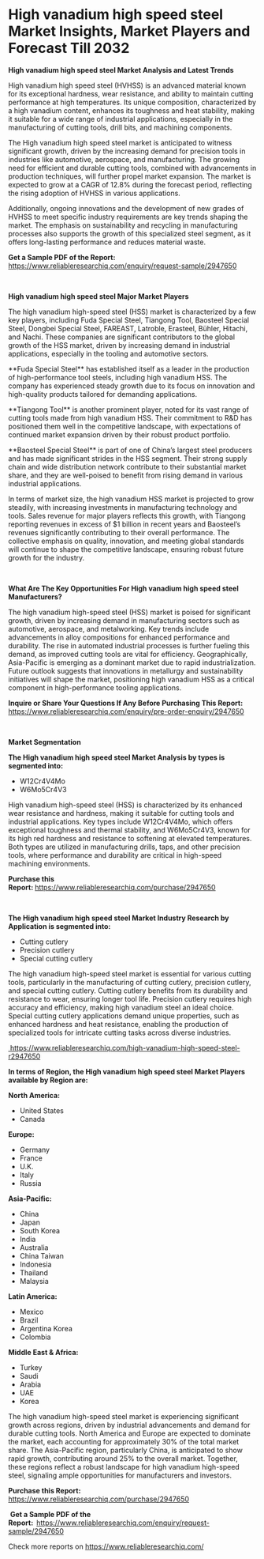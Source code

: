 <p><h1>High vanadium high speed steel Market Insights, Market Players and Forecast Till 2032</h1></p><p><strong>High vanadium high speed steel Market Analysis and Latest Trends</strong></p>
<p><p>High vanadium high speed steel (HVHSS) is an advanced material known for its exceptional hardness, wear resistance, and ability to maintain cutting performance at high temperatures. Its unique composition, characterized by a high vanadium content, enhances its toughness and heat stability, making it suitable for a wide range of industrial applications, especially in the manufacturing of cutting tools, drill bits, and machining components.</p><p>The High vanadium high speed steel market is anticipated to witness significant growth, driven by the increasing demand for precision tools in industries like automotive, aerospace, and manufacturing. The growing need for efficient and durable cutting tools, combined with advancements in production techniques, will further propel market expansion. The market is expected to grow at a CAGR of 12.8% during the forecast period, reflecting the rising adoption of HVHSS in various applications. </p><p>Additionally, ongoing innovations and the development of new grades of HVHSS to meet specific industry requirements are key trends shaping the market. The emphasis on sustainability and recycling in manufacturing processes also supports the growth of this specialized steel segment, as it offers long-lasting performance and reduces material waste.</p></p>
<p><strong>Get a Sample PDF of the Report:&nbsp;</strong> <a href="https://www.reliableresearchiq.com/enquiry/request-sample/2947650?utm_campaign=3107&utm_medium=2&utm_source=Github&utm_content=ia&utm_term=12032025&utm_id=high-vanadium-high-speed-steel">https://www.reliableresearchiq.com/enquiry/request-sample/2947650</a></p>
<p>&nbsp;</p>
<p><strong>High vanadium high speed steel Major Market Players</strong></p>
<p><p>The high vanadium high-speed steel (HSS) market is characterized by a few key players, including Fuda Special Steel, Tiangong Tool, Baosteel Special Steel, Dongbei Special Steel, FAREAST, Latroble, Erasteel, Bühler, Hitachi, and Nachi. These companies are significant contributors to the global growth of the HSS market, driven by increasing demand in industrial applications, especially in the tooling and automotive sectors.</p><p>**Fuda Special Steel** has established itself as a leader in the production of high-performance tool steels, including high vanadium HSS. The company has experienced steady growth due to its focus on innovation and high-quality products tailored for demanding applications.</p><p>**Tiangong Tool** is another prominent player, noted for its vast range of cutting tools made from high vanadium HSS. Their commitment to R&D has positioned them well in the competitive landscape, with expectations of continued market expansion driven by their robust product portfolio.</p><p>**Baosteel Special Steel** is part of one of China’s largest steel producers and has made significant strides in the HSS segment. Their strong supply chain and wide distribution network contribute to their substantial market share, and they are well-poised to benefit from rising demand in various industrial applications.</p><p>In terms of market size, the high vanadium HSS market is projected to grow steadily, with increasing investments in manufacturing technology and tools. Sales revenue for major players reflects this growth, with Tiangong reporting revenues in excess of $1 billion in recent years and Baosteel’s revenues significantly contributing to their overall performance. The collective emphasis on quality, innovation, and meeting global standards will continue to shape the competitive landscape, ensuring robust future growth for the industry.</p></p>
<p>&nbsp;</p>
<p><strong>What Are The Key Opportunities For High vanadium high speed steel Manufacturers?</strong></p>
<p><p>The high vanadium high-speed steel (HSS) market is poised for significant growth, driven by increasing demand in manufacturing sectors such as automotive, aerospace, and metalworking. Key trends include advancements in alloy compositions for enhanced performance and durability. The rise in automated industrial processes is further fueling this demand, as improved cutting tools are vital for efficiency. Geographically, Asia-Pacific is emerging as a dominant market due to rapid industrialization. Future outlook suggests that innovations in metallurgy and sustainability initiatives will shape the market, positioning high vanadium HSS as a critical component in high-performance tooling applications.</p></p>
<p><strong>Inquire or Share Your Questions If Any Before Purchasing This Report:</strong> <a href="https://www.reliableresearchiq.com/enquiry/pre-order-enquiry/2947650?utm_campaign=3107&utm_medium=2&utm_source=Github&utm_content=ia&utm_term=12032025&utm_id=high-vanadium-high-speed-steel">https://www.reliableresearchiq.com/enquiry/pre-order-enquiry/2947650</a></p>
<p>&nbsp;</p>
<p><strong>Market Segmentation</strong></p>
<p><strong>The High vanadium high speed steel Market Analysis by types is segmented into:</strong></p>
<p><ul><li>W12Cr4V4Mo</li><li>W6Mo5Cr4V3</li></ul></p>
<p><p>High vanadium high-speed steel (HSS) is characterized by its enhanced wear resistance and hardness, making it suitable for cutting tools and industrial applications. Key types include W12Cr4V4Mo, which offers exceptional toughness and thermal stability, and W6Mo5Cr4V3, known for its high red hardness and resistance to softening at elevated temperatures. Both types are utilized in manufacturing drills, taps, and other precision tools, where performance and durability are critical in high-speed machining environments.</p></p>
<p><strong>Purchase this Report:&nbsp;</strong><a href="https://www.reliableresearchiq.com/purchase/2947650?utm_campaign=3107&utm_medium=2&utm_source=Github&utm_content=ia&utm_term=12032025&utm_id=high-vanadium-high-speed-steel">https://www.reliableresearchiq.com/purchase/2947650</a></p>
<p>&nbsp;</p>
<p><strong>The High vanadium high speed steel Market Industry Research by Application is segmented into:</strong></p>
<p><ul><li>Cutting cutlery</li><li>Precision cutlery</li><li>Special cutting cutlery</li></ul></p>
<p><p>The high vanadium high-speed steel market is essential for various cutting tools, particularly in the manufacturing of cutting cutlery, precision cutlery, and special cutting cutlery. Cutting cutlery benefits from its durability and resistance to wear, ensuring longer tool life. Precision cutlery requires high accuracy and efficiency, making high vanadium steel an ideal choice. Special cutting cutlery applications demand unique properties, such as enhanced hardness and heat resistance, enabling the production of specialized tools for intricate cutting tasks across diverse industries.</p></p>
<p><a href="https://www.reliableresearchiq.com/high-vanadium-high-speed-steel-r2947650?utm_campaign=3107&utm_medium=2&utm_source=Github&utm_content=ia&utm_term=12032025&utm_id=high-vanadium-high-speed-steel">&nbsp;https://www.reliableresearchiq.com/high-vanadium-high-speed-steel-r2947650</a></p>
<p><strong>In terms of Region, the High vanadium high speed steel Market Players available by Region are:</strong></p>
<p>
    <p> <strong> North America: </strong>
        <ul>
            <li>United States</li>
            <li>Canada</li>
        </ul>
        </p> 
    <p> <strong> Europe: </strong>
        <ul>
            <li>Germany</li>
            <li>France</li>
            <li>U.K.</li>
            <li>Italy</li>
            <li>Russia</li>
        </ul>
        </p> 
    <p> <strong> Asia-Pacific: </strong>
        <ul>
            <li>China</li>
            <li>Japan</li>
            <li>South Korea</li>
            <li>India</li>
            <li>Australia</li>
            <li>China Taiwan</li>
            <li>Indonesia</li>
            <li>Thailand</li>
            <li>Malaysia</li>
        </ul>
        </p> 
    <p> <strong> Latin America: </strong>
        <ul>
            <li>Mexico</li>
            <li>Brazil</li>
            <li>Argentina Korea</li>
            <li>Colombia</li>
        </ul>
        </p> 
    <p> <strong> Middle East & Africa: </strong>
        <ul>
            <li>Turkey</li>
            <li>Saudi</li>
            <li>Arabia</li>
            <li>UAE</li>
            <li>Korea</li>
        </ul>
    </p>
    </p>
<p><p>The high vanadium high-speed steel market is experiencing significant growth across regions, driven by industrial advancements and demand for durable cutting tools. North America and Europe are expected to dominate the market, each accounting for approximately 30% of the total market share. The Asia-Pacific region, particularly China, is anticipated to show rapid growth, contributing around 25% to the overall market. Together, these regions reflect a robust landscape for high vanadium high-speed steel, signaling ample opportunities for manufacturers and investors.</p></p>
<p><strong>Purchase this Report: </strong><a href="https://www.reliableresearchiq.com/purchase/2947650?utm_campaign=3107&utm_medium=2&utm_source=Github&utm_content=ia&utm_term=12032025&utm_id=high-vanadium-high-speed-steel">https://www.reliableresearchiq.com/purchase/2947650</a></p>
<p>&nbsp;<strong>Get a Sample PDF of the Report:&nbsp;&nbsp;</strong><a href="https://www.reliableresearchiq.com/enquiry/request-sample/2947650?utm_campaign=3107&utm_medium=2&utm_source=Github&utm_content=ia&utm_term=12032025&utm_id=high-vanadium-high-speed-steel">https://www.reliableresearchiq.com/enquiry/request-sample/2947650</a></p>
<p><strong></strong></p>
<p>Check more reports on <a href="https://www.reliableresearchiq.com/?utm_campaign=3107&utm_medium=2&utm_source=Github&utm_content=ia&utm_term=12032025&utm_id=high-vanadium-high-speed-steel">https://www.reliableresearchiq.com/</a></p>